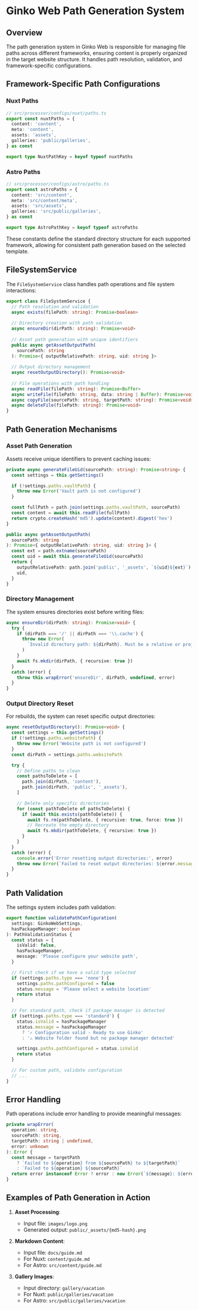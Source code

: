 # Ginko Web Path Generation System

## Overview

The path generation system in Ginko Web is responsible for managing file paths across different frameworks, ensuring content is properly organized in the target website structure. It handles path resolution, validation, and framework-specific configurations.

## Framework-Specific Path Configurations

### Nuxt Paths
```typescript
// src/processor/configs/nuxt/paths.ts
export const nuxtPaths = {
  content: 'content',
  meta: 'content',
  assets: 'assets',
  galleries: 'public/galleries',
} as const

export type NuxtPathKey = keyof typeof nuxtPaths
```

### Astro Paths
```typescript
// src/processor/configs/astro/paths.ts
export const astroPaths = {
  content: 'src/content',
  meta: 'src/content/meta',
  assets: 'src/assets',
  galleries: 'src/public/galleries',
} as const

export type AstroPathKey = keyof typeof astroPaths
```

These constants define the standard directory structure for each supported framework, allowing for consistent path generation based on the selected template.

## FileSystemService

The `FileSystemService` class handles path operations and file system interactions:

```typescript
export class FileSystemService {
  // Path resolution and validation
  async exists(filePath: string): Promise<boolean>
  
  // Directory creation with path validation
  async ensureDir(dirPath: string): Promise<void>
  
  // Asset path generation with unique identifiers
  public async getAssetOutputPath(
    sourcePath: string
  ): Promise<{ outputRelativePath: string, uid: string }>
  
  // Output directory management
  async resetOutputDirectory(): Promise<void>
  
  // File operations with path handling
  async readFile(filePath: string): Promise<Buffer>
  async writeFile(filePath: string, data: string | Buffer): Promise<void>
  async copyFile(sourcePath: string, targetPath: string): Promise<void>
  async deleteFile(filePath: string): Promise<void>
}
```

## Path Generation Mechanisms

### Asset Path Generation

Assets receive unique identifiers to prevent caching issues:

```typescript
private async generateFileUid(sourcePath: string): Promise<string> {
  const settings = this.getSettings()

  if (!settings.paths.vaultPath) {
    throw new Error('Vault path is not configured')
  }

  const fullPath = path.join(settings.paths.vaultPath, sourcePath)
  const content = await this.readFile(fullPath)
  return crypto.createHash('md5').update(content).digest('hex')
}

public async getAssetOutputPath(
  sourcePath: string
): Promise<{ outputRelativePath: string, uid: string }> {
  const ext = path.extname(sourcePath)
  const uid = await this.generateFileUid(sourcePath)
  return {
    outputRelativePath: path.join('public', '_assets', `${uid}${ext}`),
    uid,
  }
}
```

### Directory Management

The system ensures directories exist before writing files:

```typescript
async ensureDir(dirPath: string): Promise<void> {
  try {
    if (dirPath === '/' || dirPath === '\\.cache') {
      throw new Error(
        `Invalid directory path: ${dirPath}. Must be a relative or project path.`
      )
    }
    await fs.mkdir(dirPath, { recursive: true })
  }
  catch (error) {
    throw this.wrapError('ensureDir', dirPath, undefined, error)
  }
}
```

### Output Directory Reset

For rebuilds, the system can reset specific output directories:

```typescript
async resetOutputDirectory(): Promise<void> {
  const settings = this.getSettings()
  if (!settings.paths.websitePath) {
    throw new Error('Website path is not configured')
  }
  const dirPath = settings.paths.websitePath

  try {
    // Define paths to clean
    const pathsToDelete = [
      path.join(dirPath, 'content'),
      path.join(dirPath, 'public', '_assets'),
    ]

    // Delete only specific directories
    for (const pathToDelete of pathsToDelete) {
      if (await this.exists(pathToDelete)) {
        await fs.rm(pathToDelete, { recursive: true, force: true })
        // Recreate the empty directory
        await fs.mkdir(pathToDelete, { recursive: true })
      }
    }
  }
  catch (error) {
    console.error('Error resetting output directories:', error)
    throw new Error(`Failed to reset output directories: ${error.message}`)
  }
}
```

## Path Validation

The settings system includes path validation:

```typescript
export function validatePathConfiguration(
  settings: GinkoWebSettings, 
  hasPackageManager: boolean
): PathValidationStatus {
  const status = {
    isValid: false,
    hasPackageManager,
    message: 'Please configure your website path',
  }

  // First check if we have a valid type selected
  if (settings.paths.type === 'none') {
    settings.paths.pathConfigured = false
    status.message = 'Please select a website location'
    return status
  }

  // For standard path, check if package manager is detected
  if (settings.paths.type === 'standard') {
    status.isValid = hasPackageManager
    status.message = hasPackageManager
      ? '✓ Configuration valid - Ready to use Ginko'
      : '⚠ Website folder found but no package manager detected'

    settings.paths.pathConfigured = status.isValid
    return status
  }

  // For custom path, validate configuration
  // ...
}
```

## Error Handling

Path operations include error handling to provide meaningful messages:

```typescript
private wrapError(
  operation: string, 
  sourcePath: string, 
  targetPath: string | undefined, 
  error: unknown
): Error {
  const message = targetPath
    ? `Failed to ${operation} from ${sourcePath} to ${targetPath}`
    : `Failed to ${operation} ${sourcePath}`
  return error instanceof Error ? error : new Error(`${message}: ${error}`)
}
```

## Examples of Path Generation in Action

1. **Asset Processing**: 
   - Input file: `images/logo.png`
   - Generated output: `public/_assets/{md5-hash}.png`

2. **Markdown Content**:
   - Input file: `docs/guide.md`
   - For Nuxt: `content/guide.md`
   - For Astro: `src/content/guide.md`

3. **Gallery Images**:
   - Input directory: `gallery/vacation`
   - For Nuxt: `public/galleries/vacation`
   - For Astro: `src/public/galleries/vacation`